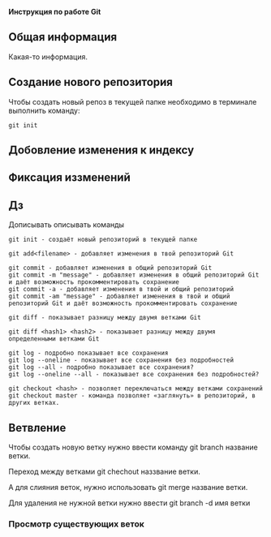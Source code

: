 **Инструкция по работе Git**

## Общая информация

Какая-то информация.

## Создание нового репозитория

Чтобы создать новый репоз в текущей папке необходимо в терминале выполнить команду:

    git init

## Добовление изменения к индексу

## Фиксация иззменений

## Дз
Дописывать описывать команды

    git init - создаёт новый репозиторий в текущей папке

    git add<filename> - добавляет изменения в твой репозиторий Git

    git commit - добавляет изменения в общий репозиторий Git
    git commit -m "message" - добавляет изменения в общий репозиторий Git и даёт возможность прокомментировать сохранение
    git commit -a - добавляет изменения в твой и общий репозиторий
    git commit -am "message" - добавляет изменения в твой и общий репозиторий Git и даёт возможность прокомментировать сохранение

    git diff - показывает разницу между двумя ветками Git

    git diff <hash1> <hash2> - показывает разницу между двумя определенными ветками Git

    git log - подробно показывает все сохранения 
    git log --oneline - показывает все сохранения без подробностей 
    git log --all - подробно показывает все сохранения?
    git log --oneline --all - показывает все сохранения без подробностей?
    
    git checkout <hash> - позволяет переключаться между ветками сохранений 
    git checkout master - команда позволяет «заглянуть» в репозиторий, в других ветках.

## Ветвление 

Чтобы создать новую ветку нужно ввести команду git branch название ветки.

Переход между ветками git chechout наззвание ветки.

А для слияния веток, нужно использовать git merge название ветки.

Для удаления не нужной ветки нужно ввести git branch -d имя ветки

### Просмотр существующих веток
<tcgj>
